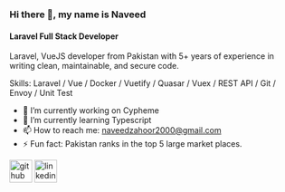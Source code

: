 ### Hi there 👋, my name is Naveed
#### Laravel Full Stack Developer
Laravel, VueJS developer from Pakistan with 5+ years of experience in writing clean, maintainable, and secure code.

Skills: Laravel / Vue / Docker / Vuetify / Quasar / Vuex / REST API / Git /  Envoy / Unit Test

- 🔭 I’m currently working on Cypheme 
- 🌱 I’m currently learning Typescript 
- 📫 How to reach me: naveedzahoor2000@gmail.com 
- ⚡ Fun fact: Pakistan ranks in the top 5 large market places. 


[<img src='https://cdn.jsdelivr.net/npm/simple-icons@3.0.1/icons/github.svg' alt='github' height='40'>](https://github.com/NaveedZahoorKhan)  [<img src='https://cdn.jsdelivr.net/npm/simple-icons@3.0.1/icons/linkedin.svg' alt='linkedin' height='40'>](https://www.linkedin.com/in/naveed-zahoor-b43b54183/)  

